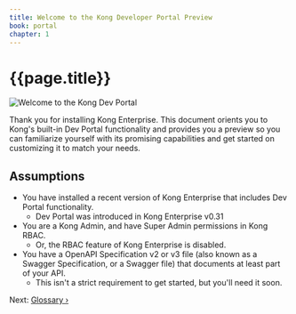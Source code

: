 ```yaml
---
title: Welcome to the Kong Developer Portal Preview
book: portal
chapter: 1
---
```


# {{page.title}}

![Welcome to the Kong Dev Portal](https://konghq.com/wp-content/uploads/2018/05/kong-portal-intro.png)

Thank you for installing Kong Enterprise. This document orients you to Kong's built-in Dev Portal functionality and provides you a preview so you can familiarize yourself with its promising capabilities and get started on customizing it to match your needs.

## Assumptions

* You have installed a recent version of Kong Enterprise that includes Dev Portal functionality.
    * Dev Portal was introduced in Kong Enterprise v0.31
* You are a Kong Admin, and have Super Admin permissions in Kong RBAC.
    * Or, the RBAC feature of Kong Enterprise is disabled.
* You have a OpenAPI Specification v2 or v3 file (also known as a Swagger Specification, or a Swagger file) that documents at least part of your API. 
    * This isn't a strict requirement to get started, but you'll need it soon. 

Next: [Glossary &rsaquo;]({{page.book.next}})
